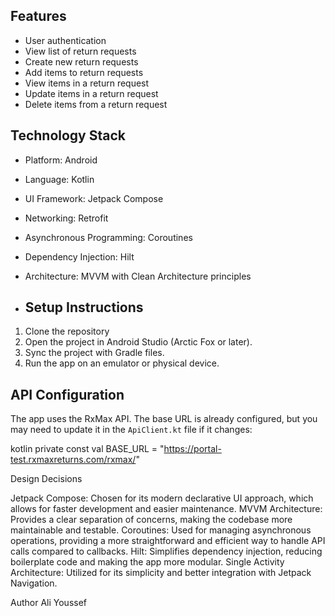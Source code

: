 
## Features
- User authentication
- View list of return requests
- Create new return requests
- Add items to return requests
- View items in a return request
- Update items in a return request
- Delete items from a return request

## Technology Stack
- Platform: Android
- Language: Kotlin
- UI Framework: Jetpack Compose
- Networking: Retrofit
- Asynchronous Programming: Coroutines
- Dependency Injection: Hilt
- Architecture: MVVM with Clean Architecture principles

- ## Setup Instructions
1. Clone the repository
2. Open the project in Android Studio (Arctic Fox or later).
3. Sync the project with Gradle files.
4. Run the app on an emulator or physical device.

## API Configuration
The app uses the RxMax API. The base URL is already configured, but you may need to update it in the `ApiClient.kt` file if it changes:

kotlin
private const val BASE_URL = "https://portal-test.rxmaxreturns.com/rxmax/"


Design Decisions

Jetpack Compose: Chosen for its modern declarative UI approach, which allows for faster development and easier maintenance.
MVVM Architecture: Provides a clear separation of concerns, making the codebase more maintainable and testable.
Coroutines: Used for managing asynchronous operations, providing a more straightforward and efficient way to handle API calls compared to callbacks.
Hilt: Simplifies dependency injection, reducing boilerplate code and making the app more modular.
Single Activity Architecture: Utilized for its simplicity and better integration with Jetpack Navigation.

Author
Ali Youssef 
